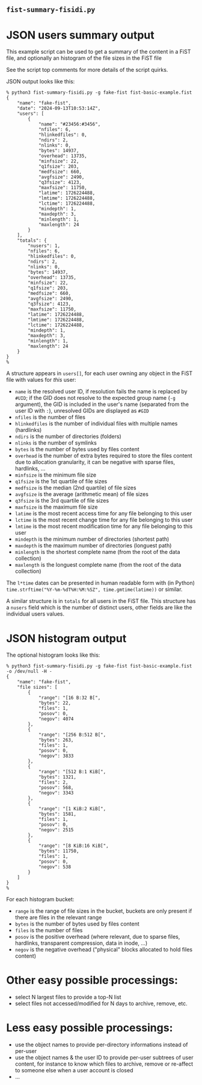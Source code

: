 
## `fist-summary-fisidi.py`
# JSON users summary output
This example script can be used to get a summary of the content in a FiST file, and
optionally an histogram of the file sizes in the FiST file

See the script top comments for more details of the script quirks.

JSON output looks like this:
```
% python3 fist-summary-fisidi.py -g fake-fist fist-basic-example.fist
{
    "name": "fake-fist",
    "date": "2024-09-13T10:53:14Z",
    "users": [
        {
            "name": "#23456:#3456",
            "nfiles": 6,
            "hlinkedfiles": 0,
            "ndirs": 2,
            "nlinks": 0,
            "bytes": 14937,
            "overhead": 13735,
            "minfsize": 22,
            "q1fsize": 203,
            "medfsize": 660,
            "avgfsize": 2490,
            "q3fsize": 4123,
            "maxfsize": 11750,
            "latime": 1726224488,
            "lmtime": 1726224488,
            "lctime": 1726224488,
            "mindepth": 1,
            "maxdepth": 3,
            "minlength": 1,
            "maxlength": 24
        }
    ],
    "totals": {
        "nusers": 1,
        "nfiles": 6,
        "hlinkedfiles": 0,
        "ndirs": 2,
        "nlinks": 0,
        "bytes": 14937,
        "overhead": 13735,
        "minfsize": 22,
        "q1fsize": 203,
        "medfsize": 660,
        "avgfsize": 2490,
        "q3fsize": 4123,
        "maxfsize": 11750,
        "latime": 1726224488,
        "lmtime": 1726224488,
        "lctime": 1726224488,
        "mindepth": 1,
        "maxdepth": 3,
        "minlength": 1,
        "maxlength": 24
    }
}
%
```

A structure appears in `users[]`, for each user owning any object in the FiST file
with values for *this* user:
- `name` is the resolved user ID, if resolution fails the name is replaced by `#UID`;
  if the GID does not resolve to the expected group name (`-g` argument), the GID
  is included in the user's name (separated from the user ID with `:`), unresolved
  GIDs are displayed as `#GID`
- `nfiles` is the number of files
- `hlinkedfiles` is the number of individual files with multiple names (hardlinks)
- `ndirs` is the number of directories (folders)
- `nlinks` is the number of symlinks
- `bytes` is the number of bytes used by files content
- `overhead` is the number of extra bytes required to store the files content due
  to allocation granularity, it can be negative with sparse files, hardlinks, ...
- `minfsize` is the minimum file size
- `q1fsize` is the 1st quartile of file sizes
- `medfsize` is the median (2nd quartile) of file sizes
- `avgfsize` is the average (arithmetic mean) of file sizes
- `q3fsize` is the 3rd quartile of file sizes
- `maxfsize` is the maximum file size
- `latime` is the most recent access time for any file belonging to this user
- `lctime` is the most recent change time for any file belonging to this user
- `lmtime` is the most recent modification time for any file belonging to this user
- `mindepth` is the minimum number of directories (shortest path)
- `maxdepth` is the maximum number of directories (longuest path)
- `minlength` is the shortest complete name (from the root of the data collection)
- `maxlength` is the longuest complete name (from the root of the data collection)

The `l*time` dates can be presented in human readable form with (in Python)
`time.strftime("%Y-%m-%dT%H:%M:%SZ", time.gmtime(latime))` or similar.

A similar structure is in `totals` for all users in the FiST file.
This structure has a `nusers` field which is the number of distinct users, other fields
are like the individual users values.


# JSON histogram output
The optional histogram looks like this:
```
% python3 fist-summary-fisidi.py -g fake-fist fist-basic-example.fist -o /dev/null -H -
{
    "name": "fake-fist",
    "file sizes": [
        {
            "range": "[16 B:32 B[",
            "bytes": 22,
            "files": 1,
            "posov": 0,
            "negov": 4074
        },
        {
            "range": "[256 B:512 B[",
            "bytes": 263,
            "files": 1,
            "posov": 0,
            "negov": 3833
        },
        {
            "range": "[512 B:1 KiB[",
            "bytes": 1321,
            "files": 2,
            "posov": 568,
            "negov": 3343
        },
        {
            "range": "[1 KiB:2 KiB[",
            "bytes": 1581,
            "files": 1,
            "posov": 0,
            "negov": 2515
        },
        {
            "range": "[8 KiB:16 KiB[",
            "bytes": 11750,
            "files": 1,
            "posov": 0,
            "negov": 538
        }
    ]
}
%
```

For each histogram bucket:
- `range` is the range of file sizes in the bucket, buckets are only present if there
  are files in the relevant range
- `bytes` is the number of bytes used by files content
- `files` is the number of files
- `posov` is the positive overhead (where relevant, due to sparse files, hardlinks,
  transparent compression, data in inode, ...)
- `negov` is the negative overhead ("physical" blocks allocated to hold files content)


# Other easy possible processings:
- select N largest files to provide a top-N list
- select files not accessed/modified for N days to archive, remove, etc.
# Less easy possible processings:
- use the object names to provide per-directory informations instead of per-user
- use the object names & the user ID to provide per-user subtrees of user content,
  for instance to know which files to archive, remove or re-affect to someone else when
  a user account is closed
- ...
